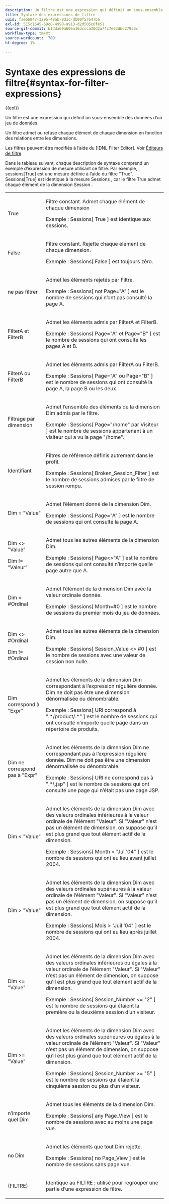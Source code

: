 ```yaml
---
description: Un filtre est une expression qui définit un sous-ensemble des données d’un jeu de données.
title: Syntaxe des expressions de filtre
uuid: faeb6847-3295-48ab-9d1c-db00f57647ba
exl-id: 515c1645-69c8-4990-a913-d2d505c6fe51
source-git-commit: b1dda69a606a16dccca30d2a74c7e63dbd27936c
workflow-type: tm+mt
source-wordcount: '789'
ht-degree: 1%

---
```


# Syntaxe des expressions de filtre{#syntax-for-filter-expressions}

{{eol}}

Un filtre est une expression qui définit un sous-ensemble des données d’un jeu de données.

Un filtre admet ou refuse chaque élément de chaque dimension en fonction des relations entre les dimensions.

Les filtres peuvent être modifiés à l’aide du [!DNL Filter Editor]. Voir [Éditeurs de filtre](../../../home/c-get-started/c-analysis-vis/c-filter-editors/c-filter-editors.md#concept-2f343ecbed8240f18b0c1f1eccef11e3).

Dans le tableau suivant, chaque description de syntaxe comprend un exemple d’expression de mesure utilisant ce filtre. Par exemple, sessions[True] est une mesure définie à l’aide du filtre &quot;True&quot;. Sessions[True] est identique à la mesure Sessions , car le filtre True admet chaque élément de la dimension Session .

<table id="table_5D66E6C11B384460BAAA7A6130214594"> 
 <tbody> 
  <tr> 
   <td colname="col1"> <p>True </p> </td> 
   <td colname="col2"> <p>Filtre constant. Admet chaque élément de chaque dimension </p> <p>Exemple : Sessions[ True ] est identique aux sessions. </p> </td> 
  </tr> 
  <tr> 
   <td colname="col1"> <p>False </p> </td> 
   <td colname="col2"> <p>Filtre constant. Rejette chaque élément de chaque dimension. </p> <p>Exemple : Sessions[ False ] est toujours zéro. </p> </td> 
  </tr> 
  <tr> 
   <td colname="col1"> <p>ne pas filtrer </p> </td> 
   <td colname="col2"> <p>Admet les éléments rejetés par Filtre. </p> <p>Exemple : Sessions[ not Page="A" ] est le nombre de sessions qui n’ont pas consulté la page A. </p> </td> 
  </tr> 
  <tr> 
   <td colname="col1"> <p>FilterA et FilterB </p> </td> 
   <td colname="col2"> <p>Admet les éléments admis par FilterA et FilterB. </p> <p>Exemple : Sessions[ Page="A" et Page="B" ] est le nombre de sessions qui ont consulté les pages A et B. </p> </td> 
  </tr> 
  <tr> 
   <td colname="col1"> <p>FilterA ou FilterB </p> </td> 
   <td colname="col2"> <p>Admet les éléments admis par FilterA ou FilterB. </p> <p>Exemple : Sessions[ Page="A" ou Page="B" ] est le nombre de sessions qui ont consulté la page A, la page B ou les deux. </p> </td> 
  </tr> 
  <tr> 
   <td colname="col1"> <p>Filtrage par dimension </p> </td> 
   <td colname="col2"> <p>Admet l’ensemble des éléments de la dimension Dim admis par le filtre. </p> <p>Exemple : Sessions[ Page="/home" par Visiteur ] est le nombre de sessions appartenant à un visiteur qui a vu la page "/home". </p> </td> 
  </tr> 
  <tr> 
   <td colname="col1"> <p>Identifiant </p> </td> 
   <td colname="col2"> <p>Filtres de référence définis autrement dans le profil. </p> <p>Exemple : Sessions[ Broken_Session_Filter ] est le nombre de sessions admises par le filtre de session rompu. </p> </td> 
  </tr> 
  <tr> 
   <td colname="col1"> <p>Dim = "Value" </p> </td> 
   <td colname="col2"> <p>Admet l’élément donné de la dimension Dim. </p> <p>Exemple : Sessions[ Page="A" ] est le nombre de sessions qui ont consulté la page A. </p> </td> 
  </tr> 
  <tr> 
   <td colname="col1"> <p>Dim &lt;&gt; "Value" </p> <p>Dim != “Valeur” </p> </td> 
   <td colname="col2"> <p>Admet tous les autres éléments de la dimension Dim. </p> <p>Exemple : Sessions[ Page&lt;&gt;"A" ] est le nombre de sessions qui ont consulté n’importe quelle page autre que A. </p> </td> 
  </tr> 
  <tr> 
   <td colname="col1"> Dim = #Ordinal </td> 
   <td colname="col2"> <p>Admet l’élément de la dimension Dim avec la valeur ordinale donnée. </p> <p>Exemple : Sessions[ Month=#0 ] est le nombre de sessions du premier mois du jeu de données. </p> </td> 
  </tr> 
  <tr> 
   <td colname="col1"> <p>Dim &lt;&gt; #Ordinal </p> <p>Dim != #Ordinal </p> </td> 
   <td colname="col2"> <p>Admet tous les autres éléments de la dimension Dim. </p> <p>Exemple : Sessions[ Session_Value &lt;&gt; #0 ] est le nombre de sessions avec une valeur de session non nulle. </p> </td> 
  </tr> 
  <tr> 
   <td colname="col1"> <p>Dim correspond à "Expr" </p> </td> 
   <td colname="col2"> <p>Admet les éléments de la dimension Dim correspondant à l’expression régulière donnée. Dim ne doit pas être une dimension dénormalisée ou dénombrable. </p> <p>Exemple : Sessions[ URI correspond à ".*/product/.*" ] est le nombre de sessions qui ont consulté n’importe quelle page dans un répertoire de produits. </p> </td> 
  </tr> 
  <tr> 
   <td colname="col1"> <p>Dim ne correspond pas à "Expr" </p> </td> 
   <td colname="col2"> <p>Admet les éléments de la dimension Dim ne correspondant pas à l’expression régulière donnée. Dim ne doit pas être une dimension dénormalisée ou dénombrable. </p> <p>Exemple : Sessions[ URI ne correspond pas à ".*\.jsp" ] est le nombre de sessions qui ont consulté une page qui n’était pas une page JSP. </p> </td> 
  </tr> 
  <tr> 
   <td colname="col1"> <p>Dim &lt; "Value" </p> </td> 
   <td colname="col2"> <p>Admet les éléments de la dimension Dim avec des valeurs ordinales inférieures à la valeur ordinale de l’élément "Valeur". Si "Valeur" n’est pas un élément de dimension, on suppose qu’il est plus grand que tout élément actif de la dimension. </p> <p>Exemple : Sessions[ Month &lt; "Jul ‘04" ] est le nombre de sessions qui ont eu lieu avant juillet 2004. </p> </td> 
  </tr> 
  <tr> 
   <td colname="col1"> <p>Dim &gt; "Value" </p> </td> 
   <td colname="col2"> <p>Admet les éléments de la dimension Dim avec des valeurs ordinales supérieures à la valeur ordinale de l’élément "Valeur". Si "Valeur" n’est pas un élément de dimension, on suppose qu’il est plus grand que tout élément actif de la dimension. </p> <p>Exemple : Sessions[ Mois &gt; "Juil ‘04" ] est le nombre de sessions qui ont eu lieu après juillet 2004. </p> </td> 
  </tr> 
  <tr> 
   <td colname="col1"> <p>Dim &lt;= "Value" </p> </td> 
   <td colname="col2"> <p>Admet les éléments de la dimension Dim avec des valeurs ordinales inférieures ou égales à la valeur ordinale de l’élément "Valeur". Si "Valeur" n’est pas un élément de dimension, on suppose qu’il est plus grand que tout élément actif de la dimension. </p> <p>Exemple : Sessions[ Session_Number &lt;= "2" ] est le nombre de sessions qui étaient la première ou la deuxième session d’un visiteur. </p> </td> 
  </tr> 
  <tr> 
   <td colname="col1"> Dim &gt;= "Value" </td> 
   <td colname="col2"> <p>Admet les éléments de la dimension Dim avec des valeurs ordinales supérieures ou égales à la valeur ordinale de l’élément "Valeur". Si "Valeur" n’est pas un élément de dimension, on suppose qu’il est plus grand que tout élément actif de la dimension. </p> <p>Exemple : Sessions[ Session_Number &gt;= "5" ] est le nombre de sessions qui étaient la cinquième session ou plus d’un visiteur. </p> </td> 
  </tr> 
  <tr> 
   <td colname="col1"> <p>n’importe quel Dim </p> </td> 
   <td colname="col2"> <p>Admet tous les éléments de la dimension Dim. </p> <p>Exemple : Sessions[ any Page_View ] est le nombre de sessions avec au moins une page vue. </p> </td> 
  </tr> 
  <tr> 
   <td colname="col1"> <p>no Dim </p> </td> 
   <td colname="col2"> <p>Admet les éléments que tout Dim rejette. </p> <p>Exemple : Sessions[ no Page_View ] est le nombre de sessions sans page vue. </p> </td> 
  </tr> 
  <tr> 
   <td colname="col1"> <p>(FILTRE) </p> </td> 
   <td colname="col2"> <p>Identique au FILTRE ; utilisé pour regrouper une partie d’une expression de filtre. </p> </td> 
  </tr> 
 </tbody> 
</table>
